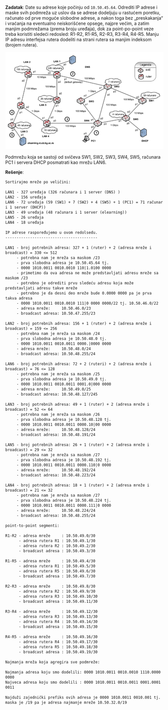 **Zadatak**: Date su adrese koje počinju od `10.50.45.64`. Odrediti IP adrese i maske svih podmreža uz uslov da se adrese dodeljuju u rastućem poretku, računato od prve moguće slobodne adrese, a nakon toga bez „preskakanja“ i vraćanja na eventualno neiskorišćene opsege, najpre većim, a zatim manjim podmrežama (prema broju uređaja), dok za point-po-point veze treba koristiti sledeći redosled: R1-R2, R1-R5, R2-R3, R3-R4, R4-R5. Manju IP adresu interfejsa rutera dodeliti na strani rutera sa manjim indeksom (brojem rutera).

![alt_text](net.png)

Podmrežu koja se sastoji od svičeva SW1, SW2, SW3, SW4, SW5, računara PC1 i servera DHCP posmatrati kao mrežu LAN6.

**Rešenje**:
```
Sortirajmo mreže po veličini:

LAN1 - 327 uređaja (326 računara i 1 server (DNS) )
LAN2 - 156 uređaja
LAN6 - 72 uređaja (59 (SW1) + 7 (SW2) + 4 (SW5) + 1 (PC1) = 71 računar i 1 server (DHCP))
LAN3 - 49 uređaja (48 računara i 1 server (elearning))
LAN5 - 26 uređaja
LAN4 - 18 uređaja

IP adrese raspoređujemo u ovom redolsedu.
-----------------------------------------

LAN1 - broj potrebnih adresa: 327 + 1 (ruter) + 2 (adresa mreže i broadcast) = 330 <= 512
     - potrebna nam je mreža sa maskom /23 
     - prva slobodna adresa je 10.50.45.64 tj.
     - 0000 1010.0011 0010.0010 110|1.0100 0000
     - primetimo da ova adresa ne može predstavljati adresu mreže sa maskom /23
     - potrebno je odrediti prvu sledeću adresu koja može predstavljati adresu takve mreže
     - potrebno je da desni deo mreže bude 0.0000 0000 pa je prva takva adresa
     - 0000 1010.0011 0010.0010 111|0 0000 0000/22 tj. 10.50.46.0/22
     - adresa mreže:     10.50.46.0/23
     - broadcast adresa: 10.50.47.255/23

LAN2 - broj potrebnih adresa: 156 + 1 (ruter) + 2 (adresa mreže i broadcast) = 159 <= 256
     - potrebna nam je mreža sa maskom /24 
     - prva slobodna adresa je 10.50.48.0 tj.
     - 0000 1010.0011 0010.0011 0000.|0000 0000
     - adresa mreže:     10.50.48.0/24
     - broadcast adresa: 10.50.48.255/24
     
LAN6 - broj potrebnih adresa: 72 + 2 (ruteri) + 2 (adresa mreže i broadcast) = 76 <= 128
     - potrebna nam je mreža sa maskom /25 
     - prva slobodna adresa je 10.50.49.0 tj.
     - 0000 1010.0011 0010.0011 0001.0|000 0000
     - adresa mreže:     10.50.49.0/25
     - broadcast adresa: 10.50.48.127/245
     
LAN3 - broj potrebnih adresa: 49 + 1 (ruter) + 2 (adresa mreže i broadcast) = 52 <= 64
     - potrebna nam je mreža sa maskom /26
     - prva slobodna adresa je 10.50.48.128 tj.
     - 0000 1010.0011 0010.0011 0000.10|00 0000
     - adresa mreže:     10.50.48.128/24
     - broadcast adresa: 10.50.48.191/24

LAN5 - broj potrebnih adresa: 26 + 1 (ruter) + 2 (adresa mreže i broadcast) = 29 <= 32
     - potrebna nam je mreža sa maskom /27
     - prva slobodna adresa je 10.50.48.192 tj.
     - 0000 1010.0011 0010.0011 0000.110|0 0000
     - adresa mreže:     10.50.48.192/24
     - broadcast adresa: 10.50.48.223/24

LAN4 - broj potrebnih adresa: 18 + 1 (ruter) + 2 (adresa mreže i broadcast) = 21 <= 32
     - potrebna nam je mreža sa maskom /27
     - prva slobodna adresa je 10.50.48.224 tj.
     - 0000 1010.0011 0010.0011 0000.111|0 0000
     - adresa mreže:     10.50.48.224/24
     - broadcast adresa: 10.50.48.255/24
     
point-to-point segmenti:

R1-R2 - adresa mreže     : 10.50.49.0/30
      - adresa rutera R1 : 10.50.49.1/30
      - adresa rutera R2 : 10.50.49.2/30
      - broadcast adresa : 10.50.49.3/30
      
R1-R5 - adresa mreže     : 10.50.49.4/30
      - adresa rutera R1 : 10.50.49.5/30
      - adresa rutera R5 : 10.50.49.6/30
      - broadcast adresa : 10.50.49.7/30
      
R2-R3 - adresa mreže     : 10.50.49.8/30
      - adresa rutera R2 : 10.50.49.9/30
      - adresa rutera R3 : 10.50.49.10/30
      - broadcast adresa : 10.50.49.11/30
      
R3-R4 - adresa mreže     : 10.50.49.12/30
      - adresa rutera R3 : 10.50.49.13/30
      - adresa rutera R4 : 10.50.49.14/30
      - broadcast adresa : 10.50.49.15/30
      
R4-R5 - adresa mreže     : 10.50.49.16/30
      - adresa rutera R4 : 10.50.49.17/30
      - adresa rutera R5 : 10.50.49.18/30
      - broadcast adresa : 10.50.49.19/30
      
Najmanja mreža koja agregira sve podmreže:

Najmanja adresa koju smo dodelili: 0000 1010.0011 0010.0010 1110.0000 0000
Najveca adresa koju smo dodelili : 0000 1010.0011 0010.0011 0001.0001 0011

Najduži zajednički prefiks ovih adresa је 0000 1010.0011 0010.001 tj. 
maska je /19 pa je adresa najmanje mreže 10.50.32.0/19
```
